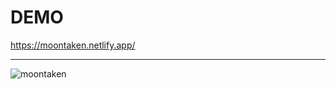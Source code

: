 # DEMO 
https://moontaken.netlify.app/
<br/><hr/>

![moontaken](https://user-images.githubusercontent.com/116298646/226843319-2e081eb3-8b84-4738-8e61-4a8b9c53ca12.png)
